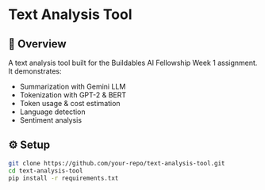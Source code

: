 # Text Analysis Tool

## 📖 Overview
A text analysis tool built for the Buildables AI Fellowship Week 1 assignment.  
It demonstrates:
- Summarization with Gemini LLM
- Tokenization with GPT-2 & BERT
- Token usage & cost estimation
- Language detection
- Sentiment analysis

## ⚙️ Setup

```bash
git clone https://github.com/your-repo/text-analysis-tool.git
cd text-analysis-tool
pip install -r requirements.txt
